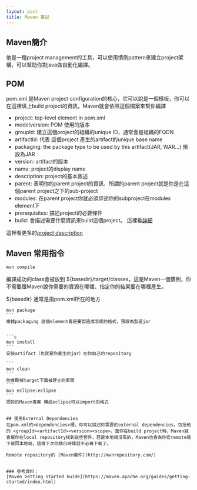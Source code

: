 ```yaml
---
layout: post
title: Maven 筆記
---
```


## Maven簡介
他是一種project management的工具，可以使用慣例pattern來建立project架構，可以幫助你對java做自動化編譯。

## POM
pom.xml 是Maven project configuration的核心，它可以說是一個樣板，你可以在這裡填上build project的資訊，Maven就會依照這個檔案來幫你編譯

* project: top-level element in pom.xml
* modelversion: POM 使用的版本
* groupId: 建立這個project的組織的unique ID，通常會是組織的FQDN
* artifactId: 代表 這個project 產生的artifact的unique base name
* packaging: the package type to be used by this artifact(JAR, WAR...) 預設為JAR
* version: artifact的版本
* name: project的display name
* description: project的基本敘述
* parent: 表明你的parent project的資訊，所謂的parent project就是你是在這個parent project之下的sub-project
* modules: 在parent project你就必須詳述你的subproject在modules element下
* prerequisites: 描述project的必要條件
* build: 會描述需要什麼資訊來build這個project。 這裡看[詳細](https://goo.gl/NvdP8B)



這裡看更多的[project description](https://maven.apache.org/components/ref/3.3.9/maven-model/maven.html)


## Maven 常用指令

```c
mvn compile
```

編譯成功的class會被放到 ${basedir}/target/classes，這是Maven一個慣例，你不需要跟Maven說你需要的資源在哪裡、指定你的結果要在哪裡產生。

  ${basedir} 通常是指pom.xml所在的地方


``````
mvn package
```
根據packaging 這個element看是要製造成怎樣的格式，預設為製造jar


```c
mvn install
```
安裝artifact（也就是你產生的jar）在你自己的repository

```
mvn clean
```
他會刪掉target下面被建立的東西
```
mvn eclipse:eclipse
```
把妳的Maven專案 轉成eclipse可以import的格式


## 使用External Dependencies
在pom.xml的<dependencies>裡，你可以描述你需要的external dependencies，包括他的 <groupId><artifactId><version><scope>，當你在build project時，Maven就會幫你在local repository找到這些套件，若是本地端沒有的，Maven也會為你從remote端 下載回本地端，這樣下次你執行時候就不必再下載了。

Remote repository的 [Maven套件](http://mvnrepository.com/)


### 參考資料：
[Maven Getting Started Guide](https://maven.apache.org/guides/getting-started/index.html)

